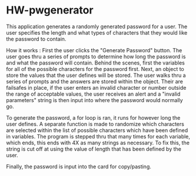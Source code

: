 # HW-pwgenerator

This application generates a randomly generated password for a user. The user specifies the length and what types of characters that they would like the password to contain.

How it works : First the user clicks the "Generate Password" button. The user goes thru a series of prompts to determine how long the password is and what the password will contain. Behind the scenes, first the variables for all of the possible characters for the password first. Next, an object to store the values that the user defines will be stored. The user walks thru a series of prompts and the answers are stored within the object. Their are failsafes in place, if the user enters an invalid character or number outside the range of acceptable values, the user receives an alert and a "invalid parameters" string is then input into where the password would normally go.

To generate the password, a for loop is ran, it runs for however long the user defines. A separate function is made to randomize which characters are selected within the list of possible characters which have been defined in variables. The program is stepped thru that many times for each variable, which ends, this ends with 4X as many strings as necessary. To fix this, the string is cut off at using the value of length that has been defined by the user.

Finally, the password is input into the card for copy/pasting.


